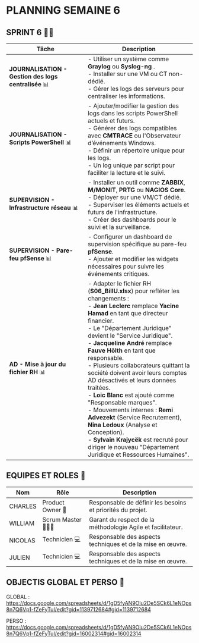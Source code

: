 # PLANNING SEMAINE 6

## SPRINT 6 🏃‍♂️

| **Tâche**                                      | **Description**                                                                                                          |
|------------------------------------------------|--------------------------------------------------------------------------------------------------------------------------|
| **JOURNALISATION - Gestion des logs centralisée** 📊 | - Utiliser un système comme **Graylog** ou **Syslog-ng** .<br>- Installer sur une VM ou CT non-dédié.<br>- Gérer les logs des serveurs pour centraliser les informations. |
| **JOURNALISATION - Scripts PowerShell** 📊      | - Ajouter/modifier la gestion des logs dans les scripts PowerShell actuels et futurs.<br>- Générer des logs compatibles avec **CMTRACE** ou l'Observateur d’événements Windows.<br>- Définir un répertoire unique pour les logs.<br>- Un log unique par script pour faciliter la lecture et le suivi. |
| **SUPERVISION - Infrastructure réseau** 📊      | - Installer un outil comme **ZABBIX**, **M/MONIT**, **PRTG** ou **NAGIOS Core**.<br>- Déployer sur une VM/CT dédié.<br>- Superviser les éléments actuels et futurs de l'infrastructure.<br>- Créer des dashboards pour le suivi et la surveillance. |
| **SUPERVISION - Pare-feu pfSense** 📊           | - Configurer un dashboard de supervision spécifique au pare-feu **pfSense**.<br>- Ajouter et modifier les widgets nécessaires pour suivre les événements critiques. |
| **AD - Mise à jour du fichier RH** 📊           | - Adapter le fichier RH (**S06_BillU.xlsx**) pour refléter les changements :<br>  - **Jean Leclerc** remplace **Yacine Hamad** en tant que directeur financier.<br>  - Le "Département Juridique" devient le "Service Juridique".<br>  - **Jacqueline André** remplace **Fauve Hôlth** en tant que responsable.<br>  - Plusieurs collaborateurs quittant la société doivent avoir leurs comptes AD désactivés et leurs données traitées.<br>  - **Loic Blanc** est ajouté comme "Responsable marques".<br>  - Mouvements internes : **Remi Advezekt** (Service Recrutement), **Nina Ledoux** (Analyse et Conception).<br>  - **Sylvain Krajycëk** est recruté pour diriger le nouveau "Département Juridique et Ressources Humaines". |




## EQUIPES ET ROLES 🏢

| **Nom**          | **Rôle**          | **Description**                                     |
|-------------------|-------------------|-----------------------------------------------------|
| CHARLES | Product Owner 🎯  | Responsable de définir les besoins et priorités du projet. |
| WILLIAM | Scrum Master 🧑‍🤝‍🧑    | Garant du respect de la méthodologie Agile et facilitateur.|
| NICOLAS | Technicien  💻    | Responsable des aspects techniques et de la mise en œuvre. |
| JULIEN | Technicien 💻     | Responsable des aspects techniques et de la mise en œuvre. |


## OBJECTIS GLOBAL ET PERSO 🥇

GLOBAL : https://docs.google.com/spreadsheets/d/1gD5fyAN9Olu2De5SCk6L1eNOps8n7Q6Vp1-fZeFyTuI/edit?gid=1139712684#gid=1139712684


PERSO : https://docs.google.com/spreadsheets/d/1gD5fyAN9Olu2De5SCk6L1eNOps8n7Q6Vp1-fZeFyTuI/edit?gid=16002314#gid=16002314
